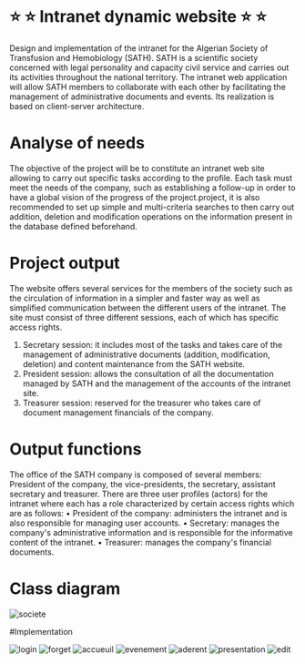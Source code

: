 # ⭐️ ⭐️ Intranet dynamic website  ⭐️ ⭐️
Design and implementation of the intranet for the Algerian Society of Transfusion  and Hemobiology (SATH).
SATH is a scientific society concerned with legal personality and capacity civil service and carries out its activities throughout the national territory.
The intranet web application will allow SATH members to collaborate with each other by facilitating the management of administrative documents and events. Its realization
is based on client-server architecture.

# Analyse of needs
The objective of the project will be to constitute an intranet web site allowing to carry out specific tasks according to the profile. Each task must meet the needs of the company, such as establishing a follow-up in order to have a global vision of the progress of the project.project, it is also recommended to set up simple and multi-criteria searches to then carry out addition, deletion and modification operations on the information present in the database defined beforehand.

# Project output
The website offers several services for the members of the society such as the circulation of information in a simpler and faster way as well as simplified communication between the different users of the intranet.
The site must consist of three different sessions, each of which has specific access rights.
1) Secretary session: it includes most of the tasks and takes care of the management of administrative documents (addition, modification, deletion) and content maintenance from the SATH website.
2) President session: allows the consultation of all the documentation managed by SATH and the management of the accounts of the intranet site.
3) Treasurer session: reserved for the treasurer who takes care of document management financials of the company.

# Output functions
The office of the SATH company is composed of several members: President of the company, the vice-presidents, the secretary, assistant secretary and treasurer.
There are three user profiles (actors) for the intranet where each has a role characterized by certain access rights which are as follows:
• President of the company: administers the intranet and is also responsible for managing user accounts.
• Secretary: manages the company's administrative information and is responsible for the informative content of the intranet.
• Treasurer: manages the company's financial documents.

# Class diagram 

![societe](https://user-images.githubusercontent.com/69325676/221445719-a0725289-2897-4aad-bfff-3334476008c2.jpg)

#Implementation

![login](https://user-images.githubusercontent.com/69325676/221583227-7799123e-6ec2-49cc-9fbb-cc0858d48799.PNG)
![forget](https://user-images.githubusercontent.com/69325676/221583794-2e2c6740-64ea-43de-a4fe-0eb99a58a120.PNG)
![accueuil](https://user-images.githubusercontent.com/69325676/221584970-6c6b6559-d4aa-42bb-a7aa-a8aab41e4736.PNG)
![evenement](https://user-images.githubusercontent.com/69325676/221586465-913f3fbf-15dd-4a13-bc89-0aabdf82b1c5.PNG)
![aderent](https://user-images.githubusercontent.com/69325676/221585658-0c745b37-96e5-4ae3-bc8c-aced7749a673.PNG)
![presentation](https://user-images.githubusercontent.com/69325676/221587535-150e6cca-ce82-4cde-a91b-81a4fe15ce6d.PNG)
![edit](https://user-images.githubusercontent.com/69325676/221588814-fb669c4e-81f2-4a9b-993b-093724fbf1de.PNG)


